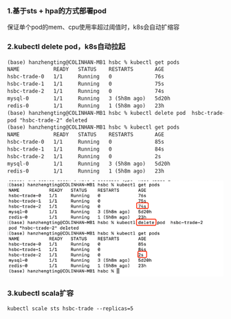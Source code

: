 ### 1.基于sts + hpa的方式部署pod
保证单个pod的mem、cpu使用率超过阈值时，k8s会自动扩缩容

### 2.kubectl delete pod，k8s自动拉起
```markdown
(base) hanzhengting@COLINHAN-MB1 hsbc % kubectl get pods           
NAME           READY   STATUS    RESTARTS       AGE
hsbc-trade-0   1/1     Running   0              76s
hsbc-trade-1   1/1     Running   0              75s
hsbc-trade-2   1/1     Running   0              74s
mysql-0        1/1     Running   3 (5h8m ago)   5d20h
redis-0        1/1     Running   1 (5h8m ago)   23h
(base) hanzhengting@COLINHAN-MB1 hsbc % kubectl delete pod  hsbc-trade-2
pod "hsbc-trade-2" deleted
(base) hanzhengting@COLINHAN-MB1 hsbc % kubectl get pods                
NAME           READY   STATUS    RESTARTS       AGE
hsbc-trade-0   1/1     Running   0              85s
hsbc-trade-1   1/1     Running   0              84s
hsbc-trade-2   1/1     Running   0              2s
mysql-0        1/1     Running   3 (5h8m ago)   5d20h
redis-0        1/1     Running   1 (5h8m ago)   23h
```
![img.png](../png/resilience-1.png)

### 3.kubectl scala扩容
```markdown
kubectl scale sts hsbc-trade --replicas=5
```